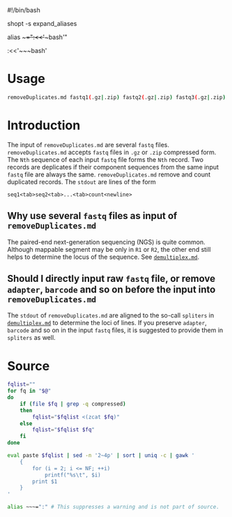#!/bin/bash

shopt -s expand_aliases

alias ~~~=":<<'~~~bash'"

:<<'~~~bash'

# Usage
```bash
removeDuplicates.md fastq1(.gz|.zip) fastq2(.gz|.zip) fastq3(.gz|.zip) ... >rmDupFile
```

# Introduction
The input of `removeDuplicates.md` are several `fastq` files. `removeDuplicates.md` accepts `fastq` files in `.gz` or `.zip` compressed form. The `Nth` sequence of each input `fastq` file forms the `Nth` record. Two records are deplicates if their component sequences from the same input `fastq` file are always the same. `removeDuplicates.md` remove and count duplicated records. The `stdout` are lines of the form
```
seq1<tab>seq2<tab>...<tab>count<newline>
```

## Why use several `fastq` files as input of `removeDuplicates.md`
The paired-end next-generation sequencing (NGS) is quite common. Although mappable segment may be only in `R1` or `R2`, the other end still helps to determine the locus of the sequence. See [`demultiplex.md`][`demultiplex.md`].

## Should I directly input raw `fastq` file, or remove `adapter`, `barcode` and so on before the input into `removeDuplicates.md`
The `stdout` of `removeDuplicates.md` are aligned to the so-call `spliters` in [`demultiplex.md`][`demultiplex.md`] to determine the loci of lines. If you preserve `adapter`, `barcode` and so on in the input `fastq` files, it is suggested to provide them in `spliters` as well.

[`demultiplex.md`]: /sx_lcy/demultiplex/

# Source
~~~bash
fqlist=""
for fq in "$@"
do
    if (file $fq | grep -q compressed)
    then
        fqlist="$fqlist <(zcat $fq)"
    else
        fqlist="$fqlist $fq"
    fi
done

eval paste $fqlist | sed -n '2~4p' | sort | uniq -c | gawk '
    {
        for (i = 2; i <= NF; ++i)
            printf("%s\t", $i)
        print $1
    }
'
~~~

~~~bash
alias ~~~=":" # This suppresses a warning and is not part of source.
~~~
